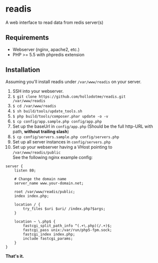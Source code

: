 # readis

A web interface to read data from redis server(s)


## Requirements

 * Webserver (nginx, apache2, etc.)
 * PHP >= 5.5 with phpredis extension

## Installation

Assuming you'll install readis under `/var/www/readis` on your server.

1. SSH into your webserver.
2. `$ git clone https://github.com/hollodotme/readis.git /var/www/readis`
3. `$ cd /var/www/readis`
4. `$ sh build/tools/update_tools.sh`
5. `$ php build/tools/composer.phar update -o -v`
6. `$ cp config/app.sample.php config/app.php`
7. Set up the baseUrl in `config/app.php` (Should be the full http-URL with path, **without trailing slash**) 
8. `$ cp config/servers.sample.php config/servers.php`
9. Set up all server instances in `config/servers.php`
10. Set up your webserver having a VHost pointing to `/var/www/readis/public`  
See the following nginx example config:

```
server {
	listen 80;
	
	# Change the domain name
	server_name www.your-domain.net;

	root /var/www/readis/public;
	index index.php;

	location / {
		try_files $uri $uri/ /index.php?$args;
	}

	location ~ \.php$ {
		fastcgi_split_path_info ^(.+\.php)(/.+)$;
		fastcgi_pass unix:/var/run/php5-fpm.sock;
		fastcgi_index index.php;
		include fastcgi_params;
	}
}
```

**That's it.**